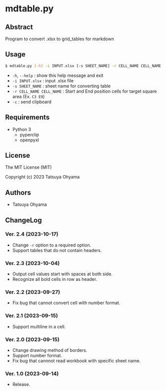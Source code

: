 # mdtable.py

## Abstract
Program to convert .xlsx to grid_tables for markdown


## Usage

```sh
$ mdtable.py [-h] -i INPUT.xlsx [-s SHEET_NAME] -r CELL_NAME CELL_NAME [-c]
```

* `-h`, `--help`
	: show this help message and exit
* `-i INPUT.xlsx`
	: input .xlsx file
* `-s SHEET_NAME`
	: sheet name for converting table
* `-r CELL_NAME CELL_NAME`
	: Start and End position cells for target square area (Ex. `C3 E9`)
* `-c`
	: send clipboard



## Requirements
* Python 3
	* pyperclip
	* openpyxl


## License
The MIT License (MIT)

Copyright (c) 2023 Tatsuya Ohyama


## Authors
* Tatsuya Ohyama


## ChangeLog
### Ver. 2.4 (2023-10-17)
* Change `-r` option to a required option.
* Support tables that do not contain headers.

### Ver. 2.3 (2023-10-04)
* Output cell values start with spaces at both side.
* Recognize all bold cells in row as header.

### Ver. 2.2 (2023-09-27)
* Fix bug that cannot convert cell with number format.

### Ver. 2.1 (2023-09-15)
* Support multiline in a cell.

### Ver. 2.0 (2023-09-15)
* Change drawing method of borders.
* Support number format.
* Fix bug that cannnot read workbook with specific sheet name.

### Ver. 1.0 (2023-09-14)
* Release.


